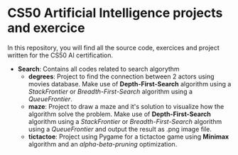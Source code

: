 # CS50 Artificial Intelligence projects and exercice
In this repository, you will find all the source code, exercices and project written for the CS50 AI certification.
* **Search**: Contains all codes related to search algorythm
    * **degrees**: Project to find the connection between 2 actors using movies database. Make use of **Depth-First-Search** algorithm using a *StackFrontier* or *Breadth-First-Search* algorithm using a *QueueFrontier*.
    * **maze**: Project to draw a maze and it's solution to visualize how the algorithm solve the problem. Make use of **Depth-First-Search** algorithm using a *StackFrontier* or *Breadth-First-Search* algorithm using a *QueueFrontier* and output the result as .png image file.
    * **tictactoe**: Project using Pygame for a tictactoe game using **Minimax** algorithm and an *alpha-beta-pruning* optimization.
